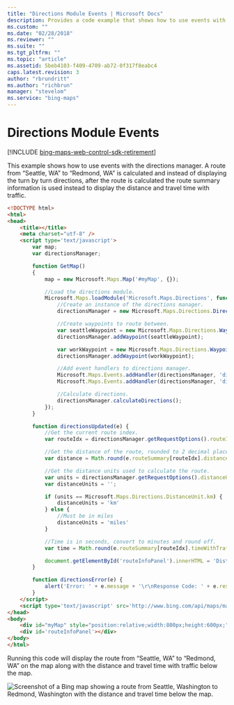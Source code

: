 ```yaml
---
title: "Directions Module Events | Microsoft Docs"
description: Provides a code example that shows how to use events with the directions manager using an example route from Seattle, WA to Redmond, WA.
ms.custom: ""
ms.date: "02/28/2018"
ms.reviewer: ""
ms.suite: ""
ms.tgt_pltfrm: ""
ms.topic: "article"
ms.assetid: 5beb4103-f409-4709-ab72-0f317f8eabc4
caps.latest.revision: 3
author: "rbrundritt"
ms.author: "richbrun"
manager: "stevelom"
ms.service: "bing-maps"
---
```


# Directions Module Events

[!INCLUDE [bing-maps-web-control-sdk-retirement](../../../includes/bing-maps-web-control-sdk-retirement.md)]

This example shows how to use events with the directions manager. A route from “Seattle, WA” to “Redmond, WA” is calculated and instead of displaying the turn by turn directions, after the route is calculated the route summary information is used instead to display the distance and travel time with traffic.

```html
<!DOCTYPE html>
<html>
<head>
    <title></title>
    <meta charset="utf-8" />
	<script type='text/javascript'>
        var map;
        var directionsManager;

        function GetMap()
        {
            map = new Microsoft.Maps.Map('#myMap', {});

            //Load the directions module.
            Microsoft.Maps.loadModule('Microsoft.Maps.Directions', function () {
                //Create an instance of the directions manager.
                directionsManager = new Microsoft.Maps.Directions.DirectionsManager(map);

                //Create waypoints to route between.
                var seattleWaypoint = new Microsoft.Maps.Directions.Waypoint({ address: 'Seatle, WA' });
                directionsManager.addWaypoint(seattleWaypoint);

                var workWaypoint = new Microsoft.Maps.Directions.Waypoint({ address: 'Redmond, WA' });
                directionsManager.addWaypoint(workWaypoint);

                //Add event handlers to directions manager.
                Microsoft.Maps.Events.addHandler(directionsManager, 'directionsError', directionsError);
                Microsoft.Maps.Events.addHandler(directionsManager, 'directionsUpdated', directionsUpdated);

                //Calculate directions.
                directionsManager.calculateDirections();
            });
        }

        function directionsUpdated(e) {
            //Get the current route index.
            var routeIdx = directionsManager.getRequestOptions().routeIndex;

            //Get the distance of the route, rounded to 2 decimal places.
            var distance = Math.round(e.routeSummary[routeIdx].distance * 100)/100;

            //Get the distance units used to calculate the route.
            var units = directionsManager.getRequestOptions().distanceUnit;
            var distanceUnits = '';

            if (units == Microsoft.Maps.Directions.DistanceUnit.km) {
                distanceUnits = 'km'
            } else {
                //Must be in miles
                distanceUnits = 'miles'
            }

            //Time is in seconds, convert to minutes and round off.
            var time = Math.round(e.routeSummary[routeIdx].timeWithTraffic / 60);

            document.getElementById('routeInfoPanel').innerHTML = 'Distance: ' + distance + ' ' + distanceUnits + '<br/>Time with Traffic: ' + time + ' minutes';
        }

        function directionsError(e) {
            alert('Error: ' + e.message + '\r\nResponse Code: ' + e.responseCode)
        }
    </script>
    <script type='text/javascript' src='http://www.bing.com/api/maps/mapcontrol?callback=GetMap&key=[YOUR_BING_MAPS_KEY]' async defer></script>
</head>
<body>
    <div id="myMap" style="position:relative;width:800px;height:600px;"></div>
    <div id='routeInfoPanel'></div>
</body>
</html>
```

Running this code will display the route from “Seattle, WA” to “Redmond, WA” on the map along with the distance and travel time with traffic below the map.

![Screenshot of a Bing map showing a route from Seattle, Washington to Redmond, Washington with the distance and travel time below the map.](../../media/bmv8-directionseventexample.PNG)